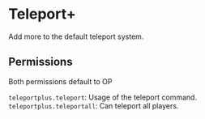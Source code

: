 # Teleport+
Add more to the default teleport system.

## Permissions
Both permissions default to OP

`teleportplus.teleport`: Usage of the teleport command.
`teleportplus.teleportall`: Can teleport all players. 